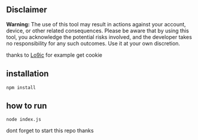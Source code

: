 ## Disclaimer

**Warning:** The use of this tool may result in actions against your account, device, or other related consequences. Please be aware that by using this tool, you acknowledge the potential risks involved, and the developer takes no responsibility for any such outcomes. Use it at your own discretion.

thanks to <a href='https://github.com/Lo9ic/GetCookieShopee/blob/main/index.js'>Lo9ic</a> for example get cookie

## installation

```
npm install
```

## how to run

```
node index.js
```

dont forget to start this repo thanks
